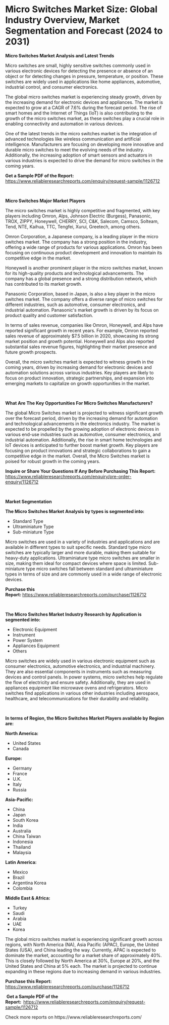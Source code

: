 <p><h1>Micro Switches Market Size: Global Industry Overview, Market Segmentation and Forecast (2024 to 2031)</h1></p><p><strong>Micro Switches Market Analysis and Latest Trends</strong></p>
<p><p>Micro switches are small, highly sensitive switches commonly used in various electronic devices for detecting the presence or absence of an object or for detecting changes in pressure, temperature, or position. These switches are widely used in applications like home appliances, automotive, industrial control, and consumer electronics.</p><p>The global micro switches market is experiencing steady growth, driven by the increasing demand for electronic devices and appliances. The market is expected to grow at a CAGR of 7.6% during the forecast period. The rise of smart homes and the Internet of Things (IoT) is also contributing to the growth of the micro switches market, as these switches play a crucial role in enabling connectivity and automation in various devices.</p><p>One of the latest trends in the micro switches market is the integration of advanced technologies like wireless communication and artificial intelligence. Manufacturers are focusing on developing more innovative and durable micro switches to meet the evolving needs of the industry. Additionally, the increasing adoption of smart sensors and actuators in various industries is expected to drive the demand for micro switches in the coming years.</p></p>
<p><strong>Get a Sample PDF of the Report:&nbsp;</strong> <a href="https://www.reliableresearchreports.com/enquiry/request-sample/1126712">https://www.reliableresearchreports.com/enquiry/request-sample/1126712</a></p>
<p>&nbsp;</p>
<p><strong>Micro Switches Major Market Players</strong></p>
<p><p>The micro switches market is highly competitive and fragmented, with key players including Omron, Alps, Johnson Electric (Burgess), Panasonic, TROX, ZIPPY, Honeywell, CHERRY, SCI, C&K, Salecom, Camsco, Solteam, Tend, NTE, Kaihua, TTC, Tengfei, Xurui, Greetech, among others.</p><p>Omron Corporation, a Japanese company, is a leading player in the micro switches market. The company has a strong position in the industry, offering a wide range of products for various applications. Omron has been focusing on continuous product development and innovation to maintain its competitive edge in the market.</p><p>Honeywell is another prominent player in the micro switches market, known for its high-quality products and technological advancements. The company has a global presence and a strong distribution network, which has contributed to its market growth.</p><p>Panasonic Corporation, based in Japan, is also a key player in the micro switches market. The company offers a diverse range of micro switches for different industries, such as automotive, consumer electronics, and industrial automation. Panasonic's market growth is driven by its focus on product quality and customer satisfaction.</p><p>In terms of sales revenue, companies like Omron, Honeywell, and Alps have reported significant growth in recent years. For example, Omron reported sales revenue of approximately $7.5 billion in 2020, showcasing its strong market position and growth potential. Honeywell and Alps also reported substantial sales revenue figures, highlighting their market presence and future growth prospects.</p><p>Overall, the micro switches market is expected to witness growth in the coming years, driven by increasing demand for electronic devices and automation solutions across various industries. Key players are likely to focus on product innovation, strategic partnerships, and expansion into emerging markets to capitalize on growth opportunities in the market.</p></p>
<p>&nbsp;</p>
<p><strong>What Are The Key Opportunities For Micro Switches Manufacturers?</strong></p>
<p><p>The global Micro Switches market is projected to witness significant growth over the forecast period, driven by the increasing demand for automation and technological advancements in the electronics industry. The market is expected to be propelled by the growing adoption of electronic devices in various end-use industries such as automotive, consumer electronics, and industrial automation. Additionally, the rise in smart home technologies and IoT devices is anticipated to further boost market growth. Key players are focusing on product innovations and strategic collaborations to gain a competitive edge in the market. Overall, the Micro Switches market is poised for robust growth in the coming years.</p></p>
<p><strong>Inquire or Share Your Questions If Any Before Purchasing This Report:</strong> <a href="https://www.reliableresearchreports.com/enquiry/pre-order-enquiry/1126712">https://www.reliableresearchreports.com/enquiry/pre-order-enquiry/1126712</a></p>
<p>&nbsp;</p>
<p><strong>Market Segmentation</strong></p>
<p><strong>The Micro Switches Market Analysis by types is segmented into:</strong></p>
<p><ul><li>Standard Type</li><li>Ultraminiature Type</li><li>Sub-miniature Type</li></ul></p>
<p><p>Micro switches are used in a variety of industries and applications and are available in different types to suit specific needs. Standard type micro switches are typically larger and more durable, making them suitable for heavy-duty applications. Ultraminiature type micro switches are smaller in size, making them ideal for compact devices where space is limited. Sub-miniature type micro switches fall between standard and ultraminiature types in terms of size and are commonly used in a wide range of electronic devices.</p></p>
<p><strong>Purchase this Report:&nbsp;</strong><a href="https://www.reliableresearchreports.com/purchase/1126712">https://www.reliableresearchreports.com/purchase/1126712</a></p>
<p>&nbsp;</p>
<p><strong>The Micro Switches Market Industry Research by Application is segmented into:</strong></p>
<p><ul><li>Electronic Equipment</li><li>Instrument</li><li>Power System</li><li>Appliances Equipment</li><li>Others</li></ul></p>
<p><p>Micro switches are widely used in various electronic equipment such as consumer electronics, automotive electronics, and industrial machinery. They are also essential components in instruments such as measuring devices and control panels. In power systems, micro switches help regulate the flow of electricity and ensure safety. Additionally, they are used in appliances equipment like microwave ovens and refrigerators. Micro switches find applications in various other industries including aerospace, healthcare, and telecommunications for their durability and reliability.</p></p>
<p>&nbsp;</p>
<p><strong>In terms of Region, the Micro Switches Market Players available by Region are:</strong></p>
<p>
    <p> <strong> North America: </strong>
        <ul>
            <li>United States</li>
            <li>Canada</li>
        </ul>
        </p> 
    <p> <strong> Europe: </strong>
        <ul>
            <li>Germany</li>
            <li>France</li>
            <li>U.K.</li>
            <li>Italy</li>
            <li>Russia</li>
        </ul>
        </p> 
    <p> <strong> Asia-Pacific: </strong>
        <ul>
            <li>China</li>
            <li>Japan</li>
            <li>South Korea</li>
            <li>India</li>
            <li>Australia</li>
            <li>China Taiwan</li>
            <li>Indonesia</li>
            <li>Thailand</li>
            <li>Malaysia</li>
        </ul>
        </p> 
    <p> <strong> Latin America: </strong>
        <ul>
            <li>Mexico</li>
            <li>Brazil</li>
            <li>Argentina Korea</li>
            <li>Colombia</li>
        </ul>
        </p> 
    <p> <strong> Middle East & Africa: </strong>
        <ul>
            <li>Turkey</li>
            <li>Saudi</li>
            <li>Arabia</li>
            <li>UAE</li>
            <li>Korea</li>
        </ul>
    </p>
    </p>
<p><p>The global micro switches market is experiencing significant growth across regions, with North America (NA), Asia Pacific (APAC), Europe, the United States (USA), and China leading the way. Currently, APAC is expected to dominate the market, accounting for a market share of approximately 40%. This is closely followed by North America at 30%, Europe at 20%, and the United States and China at 5% each. The market is projected to continue expanding in these regions due to increasing demand in various industries.</p></p>
<p><strong>Purchase this Report: </strong><a href="https://www.reliableresearchreports.com/purchase/1126712">https://www.reliableresearchreports.com/purchase/1126712</a></p>
<p>&nbsp;<strong>Get a Sample PDF of the Report:&nbsp;&nbsp;</strong><a href="https://www.reliableresearchreports.com/enquiry/request-sample/1126712">https://www.reliableresearchreports.com/enquiry/request-sample/1126712</a></p>
<p><strong></strong></p>
<p>Check more reports on https://www.reliableresearchreports.com/</p>